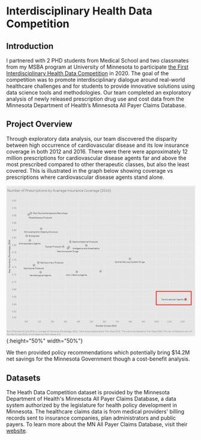 # Interdisciplinary Health Data Competition

## Introduction 
I partnered with 2 PHD students from Medical School and two classmates from my MSBA program at University of Minnesota to participate [the First Interdisciplinary Health Data Competition](https://carlsonschool.umn.edu/health-data-competition) in 2020. The goal of the competition was to promote interdisciplinary dialogue around real-world healthcare challenges and for students to provide innovative solutions using data science tools and methodologies. Our team completed an exploratory analysis of newly released prescription drug use and cost data from the Minnesota Department of Health’s Minnesota All Payer Claims Database. 

## Project Overview 

Through exploratory data analysis, our team discovered the disparity between high occurrence of cardiovascular disease and its low insurance coverage in both 2012 and 2016. There were there were approximately 12 million prescriptions for cardiovascular disease agents far and above the most prescribed compared to other therapeutic classes, but also the least covered. This is illustrated in the graph below showing coverage vs prescriptions where cardiovascular disease agents stand alone. 


![](Photos/cardio_2016.png){:height="50%" width="50%"}

We then provided policy recommendations which potentially bring $14.2M net savings for the Minnesota Government though a cost-benefit analysis. 

## Datasets

The Heath Data Competition dataset is provided by the Minnesota Department of Health's Minnesota All Payer Claims Database, a data system authorized by the legislature for health policy development in Minnesota.  The healthcare claims data is from medical providers' billing records sent to insurance companies, plan administrators and public payers.  To learn more about the MN All Payer Claims Database, visit their [website](https://www.health.state.mn.us/data/apcd/index.html).



